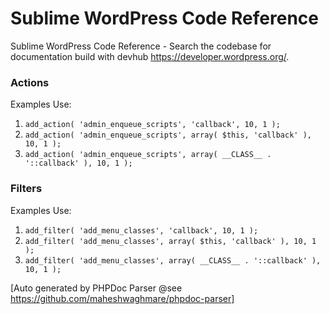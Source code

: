 # Sublime WordPress Code Reference
Sublime WordPress Code Reference - Search the codebase for documentation build with devhub https://developer.wordpress.org/.

### Actions

Examples Use:
1. ```add_action( 'admin_enqueue_scripts', 'callback', 10, 1 );```
2. ```add_action( 'admin_enqueue_scripts', array( $this, 'callback' ), 10, 1 );```
3. ```add_action( 'admin_enqueue_scripts', array( __CLASS__ . '::callback' ), 10, 1 );```

### Filters

Examples Use:
1. ```add_filter( 'add_menu_classes', 'callback', 10, 1 );```
2. ```add_filter( 'add_menu_classes', array( $this, 'callback' ), 10, 1 );```
3. ```add_filter( 'add_menu_classes', array( __CLASS__ . '::callback' ), 10, 1 );```

[Auto generated by PHPDoc Parser @see https://github.com/maheshwaghmare/phpdoc-parser]
